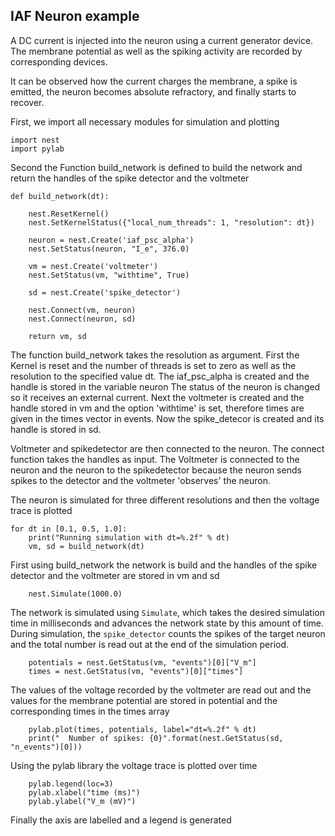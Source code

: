 

    
    
IAF Neuron example
------------------

A DC current is injected into the neuron using a current generator
device. The membrane potential as well as the spiking activity are
recorded by corresponding devices.

It can be observed how the current charges the membrane, a spike
is emitted, the neuron becomes absolute refractory, and finally
starts to recover.

    
First, we import all necessary modules for simulation and plotting

    
    import nest
    import pylab
    
Second the Function build_network is defined to build the network and
return the handles of the spike detector and the voltmeter

    
    
    def build_network(dt):
    
        nest.ResetKernel()
        nest.SetKernelStatus({"local_num_threads": 1, "resolution": dt})
    
        neuron = nest.Create('iaf_psc_alpha')
        nest.SetStatus(neuron, "I_e", 376.0)
    
        vm = nest.Create('voltmeter')
        nest.SetStatus(vm, "withtime", True)
    
        sd = nest.Create('spike_detector')
    
        nest.Connect(vm, neuron)
        nest.Connect(neuron, sd)
    
        return vm, sd
    
The function build_network takes the resolution as argument.
First the Kernel is reset and the number of threads is set to zero as
well as the resolution to the specified value dt.  The iaf_psc_alpha is
created and the handle is stored in the variable neuron The status of
the neuron is changed so it receives an external current.  Next the
voltmeter is created and the handle stored in vm and the option
'withtime' is set, therefore times are given in the times vector in
events. Now the spike_detecor is created and its handle is stored in
sd.

Voltmeter and spikedetector are then connected to the neuron.  The
connect function takes the handles as input.  The Voltmeter is
connected to the neuron and the neuron to the spikedetector because
the neuron sends spikes to the detector and the voltmeter 'observes'
the neuron.

    
The neuron is simulated for three different resolutions and then
the voltage trace is plotted

    
    for dt in [0.1, 0.5, 1.0]:
        print("Running simulation with dt=%.2f" % dt)
        vm, sd = build_network(dt)
    
First using build_network the network is build and the handles of
the spike detector and the voltmeter are stored in vm and sd

    
        nest.Simulate(1000.0)
    
The network is simulated using `Simulate`, which takes the desired
simulation time in milliseconds and advances the network state by
this amount of time. During simulation, the `spike_detector`
counts the spikes of the target neuron and the total number is
read out at the end of the simulation period.

    
        potentials = nest.GetStatus(vm, "events")[0]["V_m"]
        times = nest.GetStatus(vm, "events")[0]["times"]
    
The values of the voltage recorded by the voltmeter are read out
and the values for the membrane potential are stored in potential
and the corresponding times in the times array

    
        pylab.plot(times, potentials, label="dt=%.2f" % dt)
        print("  Number of spikes: {0}".format(nest.GetStatus(sd, "n_events")[0]))
    
Using the pylab library the voltage trace is plotted over time

    
        pylab.legend(loc=3)
        pylab.xlabel("time (ms)")
        pylab.ylabel("V_m (mV)")
    
Finally the axis are labelled and a legend is generated

    
    



